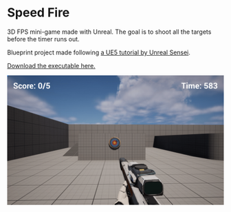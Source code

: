 # Speed Fire

3D FPS mini-game made with Unreal. The goal is to shoot all the targets before the timer runs out.  

Blueprint project made following [a UE5 tutorial by Unreal Sensei](https://www.youtube.com/watch?v=1XjgLKrb4_M).  

[Download the executable here.](https://mofumofustudios.itch.io/speed-fire)  

![](./ingame_screenshot.png)

